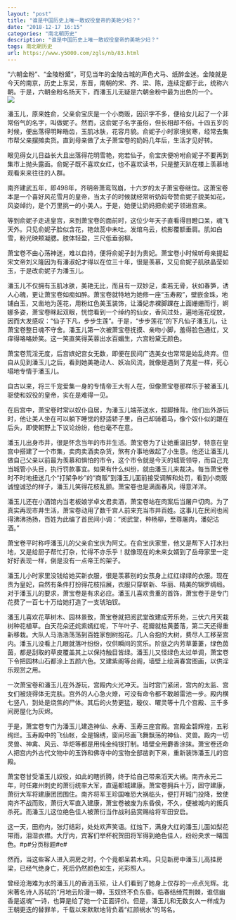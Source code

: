 ```yaml
---
layout: "post"
title: "谁是中国历史上唯一敢奴役皇帝的美艳少妇？"
date: "2018-12-17 16:15"
categories: "南北朝历史"
description: "谁是中国历史上唯一敢奴役皇帝的美艳少妇？"
tags: 南北朝历史
url: https://www.y5000.com/zgls/nb/83.html
---
```






“六朝金粉”、“金陵粉黛”，可见当年的金陵古城的声色犬马、纸醉金迷。金陵就是今天的南京，历史上东吴，东晋，南朝的宋、齐、梁、陈，连续定都于此，统称六朝。于是，六朝金粉名扬天下，而潘玉儿无疑是六朝金粉中最为出色的一个。  
[![](https://img.y5000.com/uploads/allimg/120425/2-120425160634516.jpg)](https://www.y5000.com)

潘玉儿，原来姓俞，父亲俞宝庆是一个小商贩，因识字不多，便给女儿起了一个非常俗气的名字，叫做妮子。然而，这俞妮子名字虽俗，但长相却不俗。十四五岁的时候，便出落得明眸皓齿，玉肌冰肤，花容月貌。俞妮子小时家境贫寒，经常去集市帮父亲摆摊卖货。直到母亲做了太子萧宝卷的奶妈几年后，生活才见好转。

眼见得女儿日益长大且出落得花明雪艳，宛若仙子，俞宝庆便吩咐俞妮子不要再到集市上抛头露面。俞妮子既不喜欢女红，也不喜欢读书，只是整天趴在楼上羡慕地观看来来往往的人群。

南齐建武五年，即498年，齐明帝萧鸾驾崩，十六岁的太子萧宝卷继位。这萧宝卷本是一个喜好风花雪月的皇帝，当太子的时候就经常听奶妈夸赞俞妮子貌美如花，风姿绰约，是个万里挑一的小美人。于是，她便让奶妈把俞妮子领进宫来。

等到俞妮子走进皇宫，来到萧宝卷的面前时，这位少年天子直看得目瞪口呆，魂飞天外。只见俞妮子脸似含花，艳敛蕊中未吐。发绾乌云，梳影覆额垂肩。肌如白雪，粉光映颊凝腮。肢体轻盈，三尺低垂弱柳。

萧宝卷不由心荡神迷，难以自持，便将俞妮子封为贵妃。萧宝卷小时候听母亲提起宋文帝刘义隆因为有潘淑妃才得以在位三十年，很是羡慕，又见俞妮子肌肤晶莹如玉，于是改俞妮子为潘玉儿。

潘玉儿不仅拥有玉肌冰肤，美艳无比，而且有一双妙足，柔若无骨，状如春笋，诱人心魄，更让萧宝卷如痴如醉。萧宝卷就特地为她修一座“玉寿殿”，壁嵌金珠，地铺白玉，又凿地为莲花，用粉红色美玉装饰，让潘妃赤裸脚踝在上面姗姗而行，婀娜多姿，萧宝卷眯起双眼，恍惚看到一个绰约的仙女，香风过处，遍地莲花绽放，因而大发感叹：“仙子下凡，步步生莲”。于是，“步步莲花”的下凡仙子潘玉儿，让萧宝卷整日魂不守舍。潘玉儿第一次被萧宝卷抚摸、亲吻小脚，羞得脸色通红，又痒得咯咯娇笑。这一笑直笑得芙蓉出水百媚生，六宫粉黛无颜色。

萧宝卷荒淫无度，后宫嫔妃宫女无数，即便在民间广选美女也常常是始乱终弃。但自从见到潘玉儿之后，看到她美艳动人、妖冶风流，就像是遇到了克星一样，死心塌地专情于潘玉儿。

自古以来，将三千宠爱集一身的专情帝王大有人在，但像萧宝卷那样乐于被潘玉儿驱使和奴役的皇帝，实在是难得一见。

在后宫中，萧宝卷时常以奴仆自居，为潘玉儿端茶送水，捏脚捶背。他们出外游玩时，他让美人坐在可以躺下睡觉的舒适轿子里，自己却骑着马，像个奴仆似的跟在后头，即使朝野上下议论纷纷，他也毫不在意。

潘玉儿出身市井，很是怀念当年的市井生活。萧宝卷为了让她重温旧梦，特意在皇宫中搭建了一个市集，卖肉卖酒卖杂货，煞有介事地做起了小生意。他还让潘玉儿做自己父亲以前最为羡慕和惧怕的市令，这个市令就是今天的城管领导，而自己充当城管小头目，执行罚款事宜。如果有什么纠纷，就由潘玉儿来裁决。每当萧宝卷时不时地扭送几个“打架争吵”的“商贩”到潘玉儿面前接受调解和处罚，看到小商贩诚惶诚恐的样子，潘玉儿笑得花枝乱颤。萧宝卷也是满面春风，得意洋洋。

潘玉儿还在小酒馆内当老板娘学卓文君卖酒，萧宝卷站在肉案后当屠户切肉。为了真实再现市井生活，萧宝卷动用了数千宫人前来充当市井百姓。这事儿在民间也闹得沸沸扬扬，百姓为此编了首民间小调：“阅武堂，种杨柳，至尊屠肉，潘妃沽酒。”

萧宝卷平时称呼潘玉儿的父亲俞宝庆为阿丈。在俞宝庆家里，他又是帮下人打水扫地，又是给厨子帮忙打杂，忙得不亦乐乎！就像现在的未来女婿到了岳母家里一定好好表现一样，倒是没有一点帝王的架子。

潘玉儿小时家里没钱给她买新衣服，很是羡慕别的女孩身上红红绿绿的衣服。现在贵为皇妃，自然有条件打扮得花枝招展，衣服只穿崭新、华丽、精美的锦罗绸缎。对于潘玉儿的要求，萧宝卷是有求必应。潘玉儿喜欢贵重的首饰，萧宝卷于是专门花费了一百七十万给她打造了一支琥珀钗。

潘玉儿喜欢花草树木、园林景致，萧宝卷就把阅武堂改建成芳乐苑，三伏六月天栽树种花植草。白天花朵还姹紫嫣红呢，下午叶子、花瓣就枯黄萎落，第二天还得重新移栽。大队人马浩浩荡荡到百姓家刨树抱花。几人合抱的大树，费尽人工移至宫内。潘玉儿没看上几眼就落叶纷纷，仅供瞬间的赏乐。阶庭之内芳草萋萋，绿色茵茵，都是刮取的草皮覆盖其上以保持触目皆绿。潘玉儿又怪绿色太过单调，萧宝卷下令把园林山石都涂上五颜六色。又建紫阁等台阁，墙壁上绘满春宫图画，以供淫乐观赏之用。

一次萧宝卷和潘玉儿在外游玩，宫殿内火光冲天。当时宫门紧闭，宫内的太监、宫女们被烧得体无完肤。宫外的人心急火燎，可没有命令都不敢越雷池一步。殿内横七竖八，到处是烧焦的尸体。其后的火势更猛，璇仪、曜灵等十几个宫殿、三千多间房屋化为灰烬。

于是，萧宝卷专门为潘玉儿建造神仙、永寿、玉寿三座宫殿。宫殿金碧辉煌，五彩绚烂。玉寿殿中的飞仙帐，全是锦绣，窗间尽画飞舞飘荡的神仙、灵兽。殿内一切灵兽、神禽、风云、华炬等都是用纯金纯银打制。墙壁全用麝香涂抹。萧宝卷还命人把宫内外古代文物中的玉饰和佛寺中的宝物全部凿剥下来，重新装饰潘玉儿的宫殿。

萧宝卷甘受潘玉儿奴役，如此的瞎折腾，终于给自己带来滔天大祸。南齐永元二年，时任雍州刺史的萧衍统率大军，直逼都城建康。萧宝卷拥兵十万，固守建康，萧衍大军将建康团团围住。南齐将军王珍国唯恐大祸临头，便打开城门投降，致使南齐不战而败，萧衍大军直入建康，萧宝卷被废为东昏侯，不久，便被城内的叛兵杀死。而潘玉儿这位绝色佳人被萧衍当作战利品赏赐给将军田安启。

这一天，田府内，张灯结彩，处处欢声笑语。红烛下，满身大红的潘玉儿面如梨花带雨，泪湿衣襟。大厅内，宾客们举杯祝贺田将军得到绝色佳人，纷纷央求一睹国色。#p#分页标题#e#

然而，当这些客人进入洞房之时，个个竟都呆若木鸡。只见新房中潘玉儿高挂房梁，已经气绝身亡，死后仍然颜色如生，光彩照人。

曾经沧海难为水的潘玉儿的香消玉殒，让人们看到了她身上仅存的一点点光辉。北宋著名诗人苏轼的“月地云阶漫一樽，玉奴终不负东昏。临春结绮荒荆棘，谁信幽香是返魂”一诗，也算是给了她一个正面评价。但是，潘玉儿和无数女人一样成为王朝更迭的替罪羊，千载以来默默地背负着“红颜祸水”的骂名。

  
